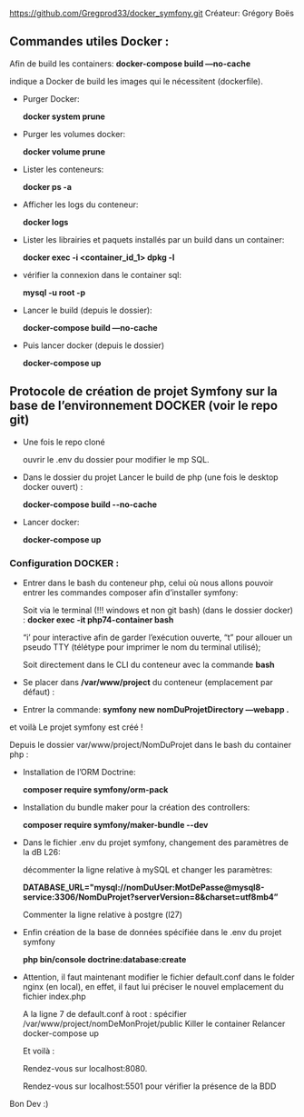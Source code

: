 https://github.com/Gregprod33/docker_symfony.git
Créateur: Grégory Boës

## Commandes utiles Docker :

Afin de build les containers: **docker-compose build —no-cache**

indique a Docker de build les images qui le nécessitent (dockerfile).
- Purger Docker:
    
    **docker system prune**
    
- Purger les volumes docker:
    
    **docker volume prune**
    
- Lister les conteneurs:
    
    **docker ps -a**
    
- Afficher les logs du conteneur:
    
    **docker logs <idDuConteneur>**
    

- Lister les librairies et paquets installés par un build dans un container:

    **docker exec -i <container_id_1>  dpkg -l**

- vérifier la connexion dans le container sql:
    
    **mysql -u root -p**
    
- Lancer le build (depuis le dossier):
    
    **docker-compose build —no-cache**
    
- Puis lancer docker (depuis le dossier)
    
     **docker-compose up**
    

## Protocole de création de projet Symfony sur la base de l’environnement DOCKER (voir le repo git)

- Une fois le repo cloné
    
    ouvrir le .env du dossier pour modifier le mp SQL.

- Dans le dossier du projet Lancer le build de php (une fois le desktop docker ouvert) :
    
    **docker-compose build --no-cache**

- Lancer docker:

    **docker-compose up**



### Configuration DOCKER :

- Entrer dans le bash du conteneur php, celui où nous allons pouvoir entrer les commandes composer afin d’installer symfony:
    
    Soit via le terminal (!!! windows et non git bash) (dans le dossier docker) : **docker exec -it php74-container bash**
    
    “i’ pour interactive afin de garder l’exécution ouverte, “t” pour allouer un pseudo TTY (télétype pour imprimer le nom du terminal utilisé);
    
    Soit directement dans le CLI du conteneur avec la commande **bash**
    
- Se placer dans **/var/www/project** du conteneur (emplacement par défaut) :
- Entrer la commande: **symfony new nomDuProjetDirectory —webapp .**

et voilà Le projet symfony est créé !


Depuis le dossier var/www/project/NomDuProjet dans le bash du container php :

- Installation de l’ORM Doctrine:

    **composer require symfony/orm-pack**


- Installation du bundle maker pour la création des controllers:

    **composer require symfony/maker-bundle --dev**



- Dans le fichier .env du projet symfony, changement des paramètres de la dB L26:

    décommenter la ligne relative à mySQL et changer les paramètres:

    **DATABASE_URL="mysql://nomDuUser:MotDePasse@mysql8-service:3306/NomDuProjet?serverVersion=8&charset=utf8mb4”**

    Commenter la ligne relative à postgre (l27)


- Enfin création de la base de données spécifiée dans le .env du projet symfony
    
    **php bin/console doctrine:database:create**



- Attention, il faut maintenant modifier le fichier default.conf dans le folder nginx (en local), en effet, il faut lui préciser le nouvel emplacement du fichier index.php
    
    A la ligne 7 de default.conf à root : spécifier /var/www/project/nomDeMonProjet/public
    Killer le container
    Relancer docker-compose up
    
    Et voilà :
    
    Rendez-vous sur localhost:8080.

    Rendez-vous sur localhost:5501 pour vérifier la présence de la BDD


Bon Dev :)